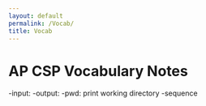 ```yaml
---
layout: default
permalink: /Vocab/
title: Vocab
---
```


# AP CSP Vocabulary Notes
-input:
-output:
-pwd: print working directory
-sequence
